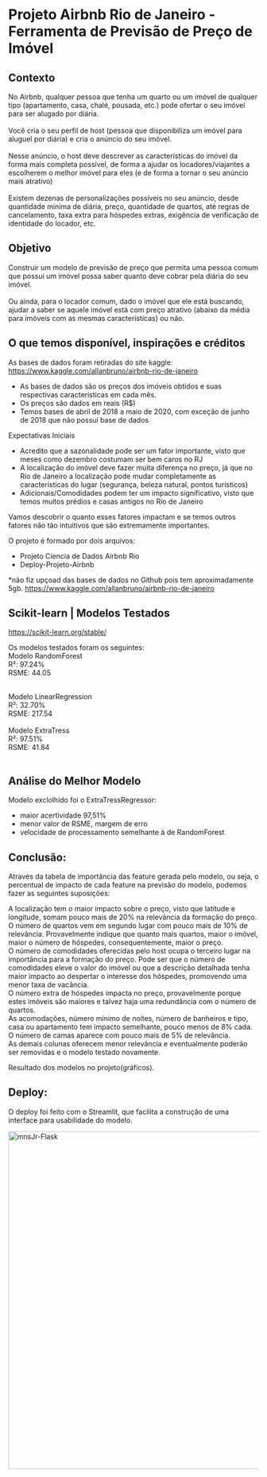 # Projeto Airbnb Rio de Janeiro - Ferramenta de Previsão de Preço de Imóvel 

## Contexto

No Airbnb, qualquer pessoa que tenha um quarto ou um imóvel de qualquer tipo (apartamento, casa, chalé, pousada, etc.) pode ofertar o seu imóvel para ser alugado por diária.<br>
<br>
Você cria o seu perfil de host (pessoa que disponibiliza um imóvel para aluguel por diária) e cria o anúncio do seu imóvel.<br>
<br>
Nesse anúncio, o host deve descrever as características do imóvel da forma mais completa possível, de forma a ajudar os locadores/viajantes a escolherem o melhor imóvel para eles (e de forma a tornar o seu anúncio mais atrativo)<br>
<br>
Existem dezenas de personalizações possíveis no seu anúncio, desde quantidade mínima de diária, preço, quantidade de quartos, até regras de cancelamento, taxa extra para hóspedes extras, exigência de verificação de identidade do locador, etc.<br>



## Objetivo

Construir um modelo de previsão de preço que permita uma pessoa comum que possui um imóvel possa saber quanto deve cobrar pela diária do seu imóvel.<br>
<br>
Ou ainda, para o locador comum, dado o imóvel que ele está buscando, ajudar a saber se aquele imóvel está com preço atrativo (abaixo da média para imóveis com as mesmas características) ou não.

## O que temos disponível, inspirações e créditos

As bases de dados foram retiradas do site kaggle: <https://www.kaggle.com/allanbruno/airbnb-rio-de-janeiro>

- As bases de dados são os preços dos imóveis obtidos e suas respectivas características em cada mês.
- Os preços são dados em reais (R$)
- Temos bases de abril de 2018 a maio de 2020, com exceção de junho de 2018 que não possui base de dados

Expectativas Iniciais

- Acredito que a sazonalidade pode ser um fator importante, visto que meses como dezembro costumam ser bem caros no RJ
- A localização do imóvel deve fazer muita diferença no preço, já que no Rio de Janeiro a localização pode mudar completamente as características do lugar (segurança, beleza natural, pontos turísticos)
- Adicionais/Comodidades podem ter um impacto significativo, visto que temos muitos prédios e casas antigos no Rio de Janeiro

Vamos descobrir o quanto esses fatores impactam e se temos outros fatores não tão intuitivos que são extremamente importantes.

O projeto é formado por dois arquivos:
 - Projeto Ciencia de Dados Airbnb Rio
 - Deploy-Projeto-Airbnb
 
*não fiz upçoad das bases de dados no Github pois tem aproximadamente 5gb. 
<https://www.kaggle.com/allanbruno/airbnb-rio-de-janeiro>

## Scikit-learn | Modelos Testados
<https://scikit-learn.org/stable/><br>

Os modelos testados foram os seguintes:<br>
Modelo RandomForest<br>
   R²: 97.24%<br>
 RSME: 44.05<br>

<br>
Modelo LinearRegression<br>
   R²: 32.70%<br>
 RSME: 217.54<br>

<br>
Modelo ExtraTress<br>
   R²: 97.51%<br>
 RSME: 41.84<br>

<br>

## Análise do Melhor Modelo
Modelo exclolhido foi o ExtraTressRegressor:<br>
 - maior acertividade 97,51%<br>
 - menor valor de RSME, margem de erro<br>
 - velocidade de processamento semelhante à de RandomForest<br>

## Conclusão:
Através da tabela de importância das feature gerada pelo modelo, ou seja, o percentual de impacto de cada feature na previsão do modelo, podemos fazer as seguintes suposições:<br>

A localização tem o maior impacto sobre o preço, visto que latitude e longitude, somam pouco mais de 20% na relevância da formação do preço.<br>
O número de quartos vem em segundo lugar com pouco mais de 10% de relevância. Provavelmente indique que quanto mais quartos, maior o imóvel, maior o número de hóspedes, consequentemente, maior o preço.<br>
O número de comodidades oferecidas pelo host ocupa o terceiro lugar na importância para a formação do preço. Pode ser que o número de comodidades eleve o valor do imóvel ou que a descrição detalhada tenha maior impacto ao despertar o interesse dos hóspedes, promovendo uma menor taxa de vacância.<br>
O número extra de hóspedes impacta no preço, provavelmente porque estes imóveis são maiores e talvez haja uma redundância com o número de quartos.<br>
As acomodações, número mínimo de noites, número de banheiros e tipo, casa ou apartamento tem impacto semelhante, pouco menos de 8% cada.<br>
O número de camas aparece com pouco mais de 5% de relevância.<br>
As demais colunas oferecem menor relevância e eventualmente poderão ser removidas e o modelo testado novamente.

Resultado dos modelos no projeto(gráficos).

## Deploy:
O deploy foi feito com o Streamlit, que facilita a construção de uma interface para usabilidade do modelo.

<img align="center" alt="mnsJr-Flask" height="680" width="843" src="https://github.com/mnsjr/Projeto-Airbnb-Ciencia-de-Dados-Machine-Learning/blob/main/Streamlit.png" />


